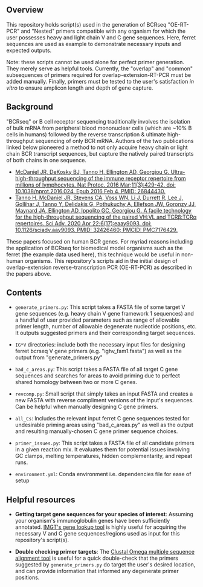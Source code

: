 ## Overview
This repository holds script(s) used in the generation of BCRseq "OE-RT-PCR" and "Nested" primers compatible with any organism for which the user possesses heavy and light chain V and C gene sequences. Here, ferret sequences are used as example to demonstrate necessary inputs and expected outputs.

Note: these scripts cannot be used alone for perfect primer generation. They merely serve as helpful tools. Currently, the "overlap" and "common" subsequences of primers required for overlap-extension-RT-PCR must be added manually. Finally, primers must be tested to the user's satisfaction *in vitro* to ensure amplicon length and depth of gene capture.

## Background

"BCRseq" or B cell receptor sequencing traditionally involves the isolation of bulk mRNA from peripheral blood mononuclear cells (which are ~10% B cells in humans) followed by the reverse transcription & ultimate high-throughput sequencing of only BCR mRNA. Authors of the two publications linked below pioneered a method to not only acquire heavy chain or light chain BCR transcript sequences, but capture the natively paired transcripts of both chains in one sequence. 
- [McDaniel JR, DeKosky BJ, Tanno H, Ellington AD, Georgiou G. Ultra-high-throughput sequencing of the immune receptor repertoire from millions of lymphocytes. Nat Protoc. 2016 Mar;11(3):429-42. doi: 10.1038/nprot.2016.024. Epub 2016 Feb 4. PMID: 26844430.](https://pubmed.ncbi.nlm.nih.gov/26844430/)
- [Tanno H, McDaniel JR, Stevens CA, Voss WN, Li J, Durrett R, Lee J, Gollihar J, Tanno Y, Delidakis G, Pothukuchy A, Ellefson JW, Goronzy JJ, Maynard JA, Ellington AD, Ippolito GC, Georgiou G. A facile technology for the high-throughput sequencing of the paired VH:VL and TCRβ:TCRα repertoires. Sci Adv. 2020 Apr 22;6(17):eaay9093. doi: 10.1126/sciadv.aay9093. PMID: 32426460; PMCID: PMC7176429.](https://pmc.ncbi.nlm.nih.gov/articles/PMC7176429/)

These papers focused on human BCR genes. For myriad reasons including the application of BCRseq for biomedical model organisms such as the ferret (the example data used here), this technique would be useful in non-human organisms. This repository's scripts aid in the initial design of overlap-extension reverse-transcription PCR (OE-RT-PCR) as described in the papers above.


## Contents
- `generate_primers.py`: This script takes a FASTA file of some target V gene sequences (e.g. heavy chain V gene framework 1 sequences) and a handful of user provided parameters such as range of allowable primer length, number of allowable degenerate nucleotide positions, etc. It outputs suggested primers and their corresponding target sequences.

- `IG*V` directories: include both the necessary input files for designing ferret bcrseq V gene primers (e.g. "ighv_fam1.fasta") as well as the output from "generate_primers.py"

- `bad_c_areas.py`: This script takes a FASTA file of all target C gene sequences and searches for areas to avoid priming due to perfect shared homology between two or more C genes.

- `revcomp.py`: Small script that simply takes an input FASTA and creates a new FASTA with reverse compliment versions of the input's sequences. Can be helpful when manually designing C gene primers.

- `all_Cs`: Includes the relevant input ferret C gene sequences tested for undesirable priming areas using "bad_c_areas.py" as well as the output and resulting manually-chosen C gene primer sequence choices.

- `primer_issues.py`: This script takes a FASTA file of all candidate primers in a given reaction mix. It evaluates them for potential issues involving GC clamps, melting temperatures, hidden complementarity, and repeat runs.

- `environment.yml`: Conda environment i.e. dependencies file for ease of setup

## Helpful resources

- **Getting target gene sequences for your species of interest**: Assuming your organism's immunoglobulin genes have been sufficiently annotated. [IMGT's gene lookup tool](https://www.imgt.org/genedb/) is highly useful for acquiring the necessary V and C gene sequences/regions used as input for this repository's script(s). 

- **Double checking primer targets**: The [Clustal Omega multiple sequence alignment tool](https://www.ebi.ac.uk/jdispatcher/msa/clustalo) is useful for a quick double-check that the primers suggested by `generate_primers.py` do target the user's desired location, and can provide information that informed any degenerate primer positions. 
